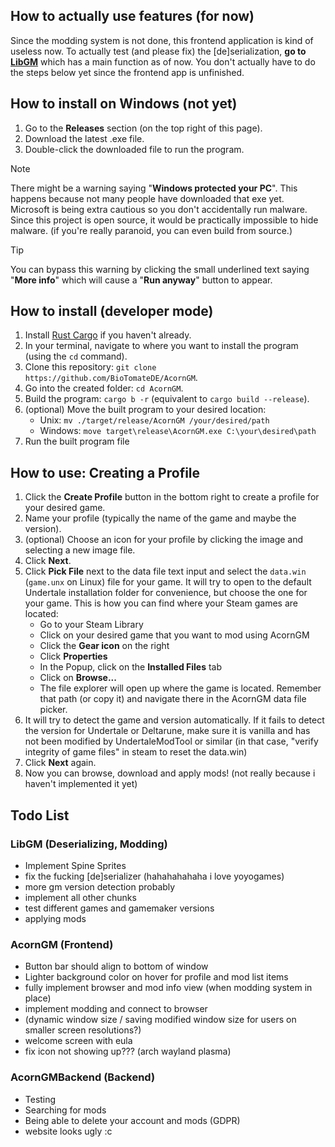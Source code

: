 [//]: # (You are viewing this file in its raw form)
[//]: # (A formatted view is available at https://github.com/BioTomateDE/AcornGM)


## How to actually use features (for now)
Since the modding system is not done, this frontend application is kind of useless now.
To actually test (and please fix) the \[de\]serialization,
**go to [LibGM](https://github.com/BioTomateDE/LibGM)** which has a main function as of now.
You don't actually have to do the steps below yet since the frontend app is unfinished.


## How to install on Windows (not yet)
1. Go to the **Releases** section (on the top right of this page).
2. Download the latest .exe file.
3. Double-click the downloaded file to run the program.
> [!NOTE] 
> There might be a warning saying "**Windows protected your PC**". 
This happens because not many people have downloaded that exe yet.
Microsoft is being extra cautious so you don't accidentally run malware.
Since this project is open source, it would be practically impossible to hide malware.
(if you're really paranoid, you can even build from source.)

> [!TIP]
> You can bypass this warning by clicking the small underlined text saying "**More info**"
which will cause a "**Run anyway**" button to appear.


## How to install (developer mode)
1. Install [Rust Cargo](https://doc.rust-lang.org/cargo/getting-started/installation.html) if you haven't already.
2. In your terminal, navigate to where you want to install the program (using the `cd` command).
3. Clone this repository: `git clone https://github.com/BioTomateDE/AcornGM`.
4. Go into the created folder: `cd AcornGM`.
5. Build the program: `cargo b -r` (equivalent to `cargo build --release`).
6. (optional) Move the built program to your desired location:
   - Unix: `mv ./target/release/AcornGM /your/desired/path`
   - Windows: `move target\release\AcornGM.exe C:\your\desired\path`
7. Run the built program file


## How to use: Creating a Profile
1. Click the **Create Profile** button in the bottom right to create a profile for your desired game.
2. Name your profile (typically the name of the game and maybe the version).
3. (optional) Choose an icon for your profile by clicking the image and selecting a new image file.
4. Click **Next**.
5. Click **Pick File** next to the data file text input and select
the `data.win` (`game.unx` on Linux) file for your game. It will try to open
to the default Undertale installation folder for convenience, but choose the one for your game.
This is how you can find where your Steam games are located: 
   - Go to your Steam Library
   - Click on your desired game that you want to mod using AcornGM
   - Click the **Gear icon** on the right
   - Click **Properties**
   - In the Popup, click on the **Installed Files** tab
   - Click on **Browse...**
   - The file explorer will open up where the game is located.
   Remember that path (or copy it) and navigate there in the AcornGM data file picker.
6. It will try to detect the game and version automatically.
If it fails to detect the version for Undertale or Deltarune,
make sure it is vanilla and has not been modified by UndertaleModTool or similar (in that case, 
"verify integrity of game files" in steam to reset the data.win)
7. Click **Next** again.
8. Now you can browse, download and apply mods! (not really because i haven't implemented it yet)



## Todo List
### LibGM (Deserializing, Modding)
- Implement Spine Sprites
- fix the fucking [de]serializer (hahahahahaha i love yoyogames)
- more gm version detection probably
- implement all other chunks
- test different games and gamemaker versions
- applying mods

### AcornGM (Frontend)
- Button bar should align to bottom of window
- Lighter background color on hover for profile and mod list items
- fully implement browser and mod info view (when modding system in place)
- implement modding and connect to browser
- (dynamic window size / saving modified window size for users on smaller screen resolutions?)
- welcome screen with eula
- fix icon not showing up??? (arch wayland plasma)

### AcornGMBackend (Backend)
- Testing
- Searching for mods
- Being able to delete your account and mods (GDPR)
- website looks ugly :c

